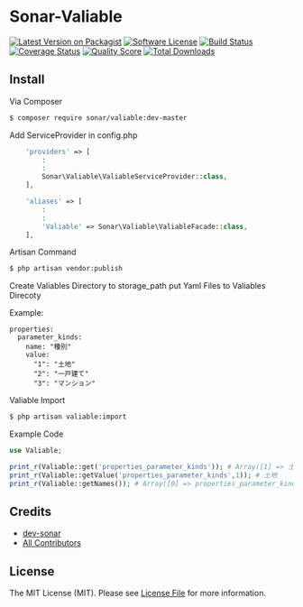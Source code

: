 # Sonar-Valiable

[![Latest Version on Packagist][ico-version]][link-packagist]
[![Software License][ico-license]](LICENSE.md)
[![Build Status][ico-circleci]][link-circleci]
[![Coverage Status][ico-scrutinizer]][link-scrutinizer]
[![Quality Score][ico-code-quality]][link-code-quality]
[![Total Downloads][ico-downloads]][link-downloads]

## Install

Via Composer

``` bash
$ composer require sonar/valiable:dev-master
```

Add ServiceProvider in config.php
``` php
    'providers' => [
        :
        :
        Sonar\Valiable\ValiableServiceProvider::class,
    ],

    'aliases' => [
        :
        :
        'Valiable' => Sonar\Valiable\ValiableFacade::class,
    ],
```

Artisan Command
``` bash
$ php artisan vendor:publish
```

Create Valiables Directory to storage_path
put Yaml Files to Valiables Direcoty 

Example:
``` file
properties:
  parameter_kinds:
    name: "種別"
    value:
      "1": "土地"
      "2": "一戸建て"
      "3": "マンション"
```

Valiable Import
``` bash
$ php artisan valiable:import
```

Example Code
``` php
use Valiable;

print_r(Valiable::get('properties_parameter_kinds')); # Array([1] => 土地 [2] => 一戸建て [3] => マンション )
print_r(Valiable::getValue('properties_parameter_kinds',1)); # 土地
print_r(Valiable::getNames()); # Array([0] => properties_parameter_kinds)

```


<!--
## Usage

``` php
$skeleton = new League\Skeleton();
echo $skeleton->echoPhrase('Hello, League!');
```

## Change log

Please see [CHANGELOG](CHANGELOG.md) for more information what has changed recently.

## Testing

``` bash
$ composer test
```

## Contributing

Please see [CONTRIBUTING](CONTRIBUTING.md) and [CONDUCT](CONDUCT.md) for details.

## Security

If you discover any security related issues, please email :author_email instead of using the issue tracker.
-->

## Credits

- [dev-sonar][link-author]
- [All Contributors][link-contributors]

## License

The MIT License (MIT). Please see [License File](LICENSE.md) for more information.

[ico-version]: https://img.shields.io/packagist/v/sonar/valiable.svg?style=flat-square
[ico-license]: https://img.shields.io/badge/license-MIT-brightgreen.svg?style=flat-square
[ico-circleci]: https://circleci.com/gh/dev-sonar/sonar-valiable.svg?style=shield&circle-token=d9c8812dec2ac73a00306fcfadaaa1528b6f8ce2
[ico-scrutinizer]: https://img.shields.io/scrutinizer/coverage/g/dev-sonar/sonar-valiable.svg?style=flat-square
[ico-code-quality]: https://img.shields.io/scrutinizer/g/dev-sonar/sonar-valiable.svg?style=flat-square
[ico-downloads]: https://img.shields.io/packagist/dt/sonar/valiable.svg?style=flat-square

[link-packagist]: https://packagist.org/packages/sonar/valiable
[link-circleci]: https://circleci.com/gh/dev-sonar/sonar-valiable
[link-scrutinizer]: https://scrutinizer-ci.com/g/dev-sonar/sonar-valiable/code-structure
[link-code-quality]: https://scrutinizer-ci.com/g/dev-sonar/sonar-valiable
[link-downloads]: https://packagist.org/packages/sonar/valiable
[link-author]: https://github.com/dev-sonar
[link-contributors]: ../../contributors

